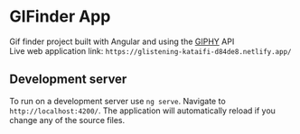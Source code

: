 # GIFinder App

Gif finder project built with Angular and using the <a href="https://giphy.com/">GIPHY</a> API <br>
Live web application link: `https://glistening-kataifi-d84de8.netlify.app/`

## Development server

To run on a development server use `ng serve`. Navigate to `http://localhost:4200/`. The application will automatically reload if you change any of the source files.


